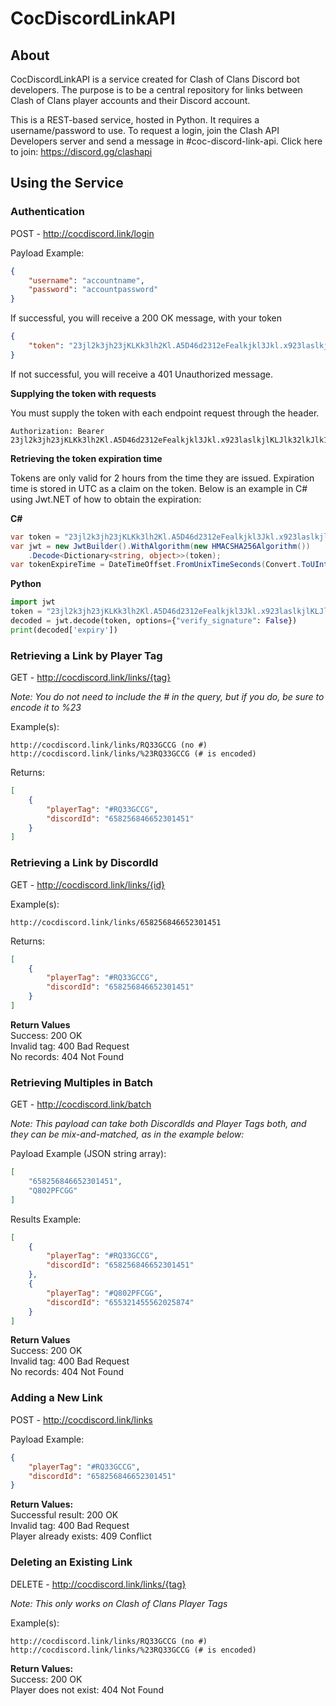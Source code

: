 # CocDiscordLinkAPI

## About
CocDiscordLinkAPI is a service created for Clash of Clans Discord bot developers. The purpose is to be a central repository for links between Clash of Clans player accounts and their Discord account. 

This is a REST-based service, hosted in Python. It requires a username/password to use. To request a login, join the Clash API Developers server and send a message in #coc-discord-link-api. Click here to join: https://discord.gg/clashapi

## Using the Service

### Authentication
POST - http://cocdiscord.link/login

Payload Example:
```json
{
    "username": "accountname", 
    "password": "accountpassword"
}
```

If successful, you will receive a 200 OK message, with your token
```json
{
    "token": "23jl2k3jh23jKLKk3lh2Kl.A5D46d2312eFealkjkl3Jkl.x923laslkjlKLJlk32lkJlk12jKl3lkjKLJKl1355a"
}
```
If not successful, you will receive a 401 Unauthorized message.

**Supplying the token with requests**

You must supply the token with each endpoint request through the header.

```
Authorization: Bearer 23jl2k3jh23jKLKk3lh2Kl.A5D46d2312eFealkjkl3Jkl.x923laslkjlKLJlk32lkJlk12jKl3lkjKLJKl1355a
```

**Retrieving the token expiration time**

Tokens are only valid for 2 hours from the time they are issued. Expiration time is stored in UTC as a claim on the token. Below is an example in C# using Jwt.NET of how to obtain the expiration:

**C#**
```csharp
var token = "23jl2k3jh23jKLKk3lh2Kl.A5D46d2312eFealkjkl3Jkl.x923laslkjlKLJlk32lkJlk12jKl3lkjKLJKl1355a";
var jwt = new JwtBuilder().WithAlgorithm(new HMACSHA256Algorithm())
    .Decode<Dictionary<string, object>>(token);
var tokenExpireTime = DateTimeOffset.FromUnixTimeSeconds(Convert.ToUInt32(jwt["exp"]));
```

**Python**
``` python
import jwt
token = "23jl2k3jh23jKLKk3lh2Kl.A5D46d2312eFealkjkl3Jkl.x923laslkjlKLJlk32lkJlk12jKl3lkjKLJKl1355a"
decoded = jwt.decode(token, options={"verify_signature": False})
print(decoded['expiry']) 
```

### Retrieving a Link by Player Tag
GET - http://cocdiscord.link/links/{tag}

*Note: You do not need to include the # in the query, but if you do, be sure to encode it to %23*

Example(s):
```
http://cocdiscord.link/links/RQ33GCCG (no #)
http://cocdiscord.link/links/%23RQ33GCCG (# is encoded)
```
Returns:
```json
[
    {
        "playerTag": "#RQ33GCCG",
        "discordId": "658256846652301451"
    }
]
```

### Retrieving a Link by DiscordId
GET - http://cocdiscord.link/links/{id}

Example(s):
```
http://cocdiscord.link/links/658256846652301451
```
Returns:
```json
[
    {
        "playerTag": "#RQ33GCCG",
        "discordId": "658256846652301451"
    }
]
```
**Return Values**  
Success: 200 OK  
Invalid tag: 400 Bad Request  
No records: 404 Not Found  

### Retrieving Multiples in Batch
GET - http://cocdiscord.link/batch

*Note: This payload can take both DiscordIds and Player Tags both, and they can be mix-and-matched, as in the example below:*

Payload Example (JSON string array):

```json
[
    "658256846652301451",
    "Q802PFCGG"
]
```

Results Example:
```json
[
    {
        "playerTag": "#RQ33GCCG",
        "discordId": "658256846652301451"
    },
    {
        "playerTag": "#Q802PFCGG",
        "discordId": "655321455562025874"
    }    
]
```
**Return Values**  
Success: 200 OK  
Invalid tag: 400 Bad Request  
No records: 404 Not Found

### Adding a New Link
POST - http://cocdiscord.link/links

Payload Example: 
```json
{
    "playerTag": "#RQ33GCCG",
    "discordId": "658256846652301451"
}
```

**Return Values:**  
Successful result: 200 OK  
Invalid tag: 400 Bad Request  
Player already exists: 409 Conflict

### Deleting an Existing Link
DELETE - http://cocdiscord.link/links/{tag}

*Note: This only works on Clash of Clans Player Tags*

Example(s):
```
http://cocdiscord.link/links/RQ33GCCG (no #)
http://cocdiscord.link/links/%23RQ33GCCG (# is encoded)
```

**Return Values:**  
Success: 200 OK  
Player does not exist: 404 Not Found
